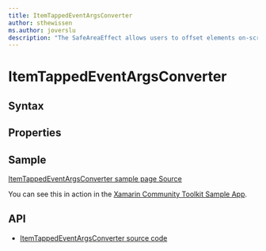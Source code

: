 ```yaml
---
title: ItemTappedEventArgsConverter
author: sthewissen
ms.author: joverslu
description: "The SafeAreaEffect allows users to offset elements on-screen based on the current active safe area."
---
```


# ItemTappedEventArgsConverter

## Syntax

## Properties

## Sample

[ItemTappedEventArgsConverter sample page Source](https://github.com/xamarin/XamarinCommunityToolkit/blob/main/XamarinCommunityToolkitSample/Pages/Converters/ItemTappedEventArgsPage.xaml)

You can see this in action in the [Xamarin Community Toolkit Sample App](https://github.com/xamarin/XamarinCommunityToolkit).

## API

* [ItemTappedEventArgsConverter source code](https://github.com/xamarin/XamarinCommunityToolkit/blob/main/XamarinCommunityToolkit/Converters/ItemTappedEventArgsConverter.shared.cs)